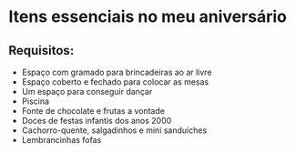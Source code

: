 # Itens essenciais no meu aniversário

## Requisitos:
- Espaço com gramado para brincadeiras ao ar livre
- Espaço coberto e fechado para colocar as mesas
- Um espaço para conseguir dançar
- Piscina
- Fonte de chocolate e frutas a vontade
- Doces de festas infantis dos anos 2000
- Cachorro-quente, salgadinhos e mini sanduíches
- Lembrancinhas fofas
